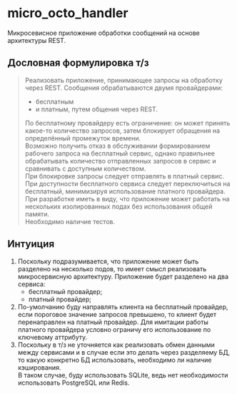 # micro_octo_handler
Микросевисное приложение обработки сообщений на основе архитектуры REST.  
## Дословная формулировка т/з  
> Реализовать приложение, принимающее запросы на обработку через REST.
>Сообщения обрабатываются двумя провайдерами:  
> - бесплатным
> - и платным,
> путем общения через REST.
>
>По бесплатному провайдеру есть ограничение: он может принять какое-то количество запросов, затем блокирует обращения на определённый промежуток времени.  
>Возможно получить отказ в обслуживании формированием рабочего запроса на бесплатный сервис, однако правильнее обрабатывать количество отправленных запросов в сервис и сравнивать с доступным количеством.  
>При блокировке запросы следует отправлять в платный сервис. При доступности бесплатного сервиса следует переключиться на бесплатный, минимизируя использование платного провайдера.
>При разработке иметь в виду, что приложение может работать на нескольких изолированных подах без использования общей памяти.  
>Необходимо наличие тестов.

## Интуиция
1. Поскольку подразумивается, что приложение может быть разделено на несколько подов, то имеет смысл реализовать микросервисную архитектуру. Приложение будет разделено на два сервиса: 
    - бесплатный провайдер;  
    - платный провайдер;
2. По-умолчанию буду направлять клиента на бесплатный провайдер, если пороговое значение запросов превышено, то клиент будет перенаправлен на платный провайдер. Для имитации работы платного провайдера условно ограничу его использование по ключевому аттрибуту.  
3. Поскольку в т/з не уточняется как реализовать обмен данными между сервисами и в случае если это делать через разделяему БД, то какую конкретно БД использовать, необходимо ли наличие кэширования.  
В таком случае, буду использовать SQLite, ведь нет необходимости использовать PostgreSQL или Redis.
